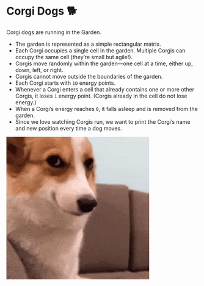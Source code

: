 # Corgi Dogs 🐕

Corgi dogs are running in the Garden.

+ The garden is represented as a simple rectangular matrix.
+ Each Corgi occupies a single cell in the garden. Multiple Corgis can occupy the same cell (they’re small but agile!).
+ Corgis move randomly within the garden—one cell at a time, either up, down, left, or right.
+ Corgis cannot move outside the boundaries of the garden.
+ Each Corgi starts with `10` energy points.
+ Whenever a Corgi enters a cell that already contains one or more other Corgis, it loses `1` energy point. (Corgis already in the cell do not lose energy.)
+ When a Corgi’s energy reaches `0`, it falls asleep and is removed from the garden.
+ Since we love watching Corgis run, we want to print the Corgi’s name and new position every time a dog moves.

![](corgi-smirk.gif)